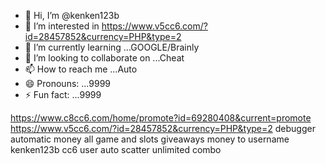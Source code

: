 - 👋 Hi, I’m @kenken123b
- 👀 I’m interested in https://www.v5cc6.com/?id=28457852&currency=PHP&type=2
- 🌱 I’m currently learning ...GOOGLE/Brainly
- 💞️ I’m looking to collaborate on ...Cheat
- 📫 How to reach me ...Auto
- 😄 Pronouns: ...9999
- ⚡ Fun fact: ...9999

<!--- https://www.v5cc6.com/?id=28457852&currency=PHP&type=2 UNLIMITED LINK AUTOMATIC debugger succes 
kenken123b/kenken123b is a ✨ special ✨ repository because its `README.md` (this file) appears on your GitHub profile.
You can click the Preview link to take a look at your changes.
--->
https://www.c8cc6.com/home/promote?id=69280408&current=promote
https://www.v5cc6.com/?id=28457852&currency=PHP&type=2
debugger automatic money 
all game and slots giveaways money to username kenken123b cc6 user
auto scatter unlimited combo
